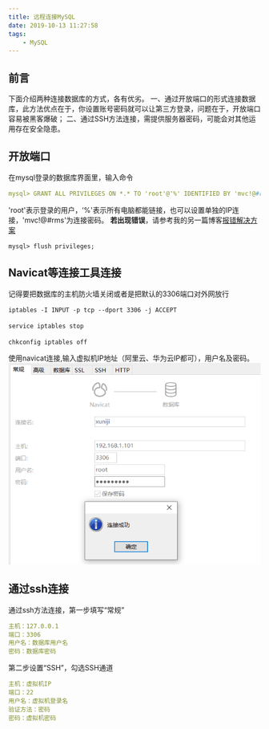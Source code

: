 ```yaml
---
title: 远程连接MySQL
date: 2019-10-13 11:27:58
tags:
    - MySQL
---
```

## 前言
下面介绍两种连接数据库的方式，各有优劣。
一、通过开放端口的形式连接数据库，此方法优点在于，你设置账号密码就可以让第三方登录，问题在于，开放端口容易被黑客爆破；
二、通过SSH方法连接，需提供服务器密码，可能会对其他运用存在安全隐患。
## 开放端口
在mysql登录的数据库界面里，输入命令
```yaml
mysql> GRANT ALL PRIVILEGES ON *.* TO 'root'@'%' IDENTIFIED BY 'mvc!@#rms' WITH GRANT OPTION;
```
'root'表示登录的用户，‘%'表示所有电脑都能链接，也可以设置单独的IP连接，'mvc!@#rms'为连接密码。
**若出现错误**，请参考我的另一篇博客[报错解决方案](https://www.rms360.top/2019/05/12/MySQL/MySQL%E4%BD%BF%E7%94%A8/MySQL%E6%8A%A5%E9%94%99You%20must%20reset%20your%20password%20using%20ALTER%20USER%20statement%20before%20executing%20this%20statement/)
```ejs
mysql> flush privileges;
```
## Navicat等连接工具连接
 记得要把数据库的主机防火墙关闭或者是把默认的3306端口对外网放行
 ```ejs
 iptables -I INPUT -p tcp --dport 3306 -j ACCEPT
 
 service iptables stop
 
 chkconfig iptables off
```
 使用navicat连接,输入虚拟机IP地址（阿里云、华为云IP都可），用户名及密码。
![img](/img_mysql/lianjie.png)

## 通过ssh连接
通过ssh方法连接，第一步填写“常规”
```yaml
主机：127.0.0.1
端口：3306
用户名：数据库用户名
密码：数据库密码
```
第二步设置“SSH”，勾选SSH通道
```yaml
主机：虚拟机IP
端口：22
用户名：虚拟机登录名
验证方法：密码
密码：虚拟机密码
```

